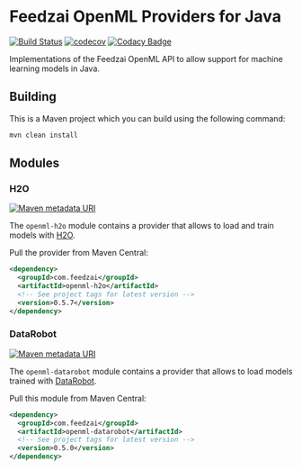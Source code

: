 # Feedzai OpenML Providers for Java
[![Build Status](https://travis-ci.com/feedzai/feedzai-openml-java.svg?branch=hf-0.5.X)](https://travis-ci.com/feedzai/feedzai-openml-java)
[![codecov](https://codecov.io/gh/feedzai/feedzai-openml-java/branch/hf-0.5.X/graph/badge.svg)](https://codecov.io/gh/feedzai/feedzai-openml-java)
[![Codacy Badge](https://api.codacy.com/project/badge/Grade/4d92197f37ab4811b81f34bd4847fee6?branch=hf-0.5.X)](https://www.codacy.com/app/feedzai/feedzai-openml-java?utm_source=github.com&amp;utm_medium=referral&amp;utm_content=feedzai/feedzai-openml-java&amp;utm_campaign=Badge_Grade)

Implementations of the Feedzai OpenML API to allow support for machine
learning models in Java. 


## Building
This is a Maven project which you can build using the following command:
```bash
mvn clean install
```

## Modules

### H2O
[![Maven metadata URI](https://img.shields.io/maven-metadata/v/http/central.maven.org/maven2/com/feedzai/openml-h2o/maven-metadata.xml.svg)](https://mvnrepository.com/artifact/com.feedzai/openml-h2o)

The `openml-h2o` module contains a provider that allows to load and train models with [H2O](https://www.h2o.ai/).

Pull the provider from Maven Central:
```xml
<dependency>
  <groupId>com.feedzai</groupId>
  <artifactId>openml-h2o</artifactId>
  <!-- See project tags for latest version -->
  <version>0.5.7</version>
</dependency>
```

### DataRobot
[![Maven metadata URI](https://img.shields.io/maven-metadata/v/http/central.maven.org/maven2/com/feedzai/openml-datarobot/maven-metadata.xml.svg)](https://mvnrepository.com/artifact/com.feedzai/openml-datarobot)

The `openml-datarobot` module contains a provider that allows to load models trained with [DataRobot](https://www.datarobot.com/).

Pull this module from Maven Central:
```xml
<dependency>
  <groupId>com.feedzai</groupId>
  <artifactId>openml-datarobot</artifactId>
  <!-- See project tags for latest version -->
  <version>0.5.0</version>
</dependency>
```
